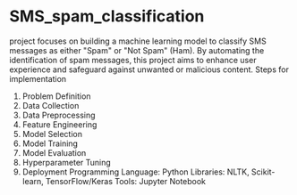 # SMS_spam_classification
 project focuses on building a machine learning model to classify SMS messages as either "Spam" or "Not Spam" (Ham). By automating the identification of spam messages, this project aims to enhance user experience and safeguard against unwanted or malicious content.
 Steps for implementation

1. Problem Definition  
2. Data Collection  
3. Data Preprocessing  
4. Feature Engineering  
5. Model Selection  
6. Model Training  
7. Model Evaluation  
8. Hyperparameter Tuning  
9. Deployment 
Programming Language: Python
Libraries: NLTK, Scikit-learn, TensorFlow/Keras
Tools: Jupyter Notebook
